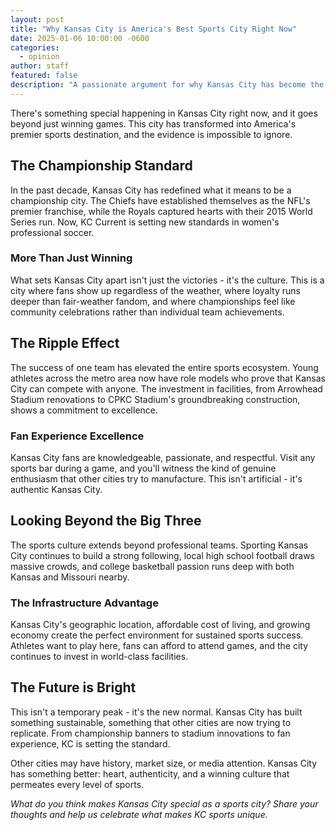 ```yaml
---
layout: post
title: "Why Kansas City is America's Best Sports City Right Now"
date: 2025-01-06 10:00:00 -0600
categories:
  - opinion
author: staff
featured: false
description: "A passionate argument for why Kansas City has become the premier sports city in America, with championship culture across multiple teams."
---
```


There's something special happening in Kansas City right now, and it goes beyond just winning games. This city has transformed into America's premier sports destination, and the evidence is impossible to ignore.

## The Championship Standard

In the past decade, Kansas City has redefined what it means to be a championship city. The Chiefs have established themselves as the NFL's premier franchise, while the Royals captured hearts with their 2015 World Series run. Now, KC Current is setting new standards in women's professional soccer.

### More Than Just Winning

What sets Kansas City apart isn't just the victories - it's the culture. This is a city where fans show up regardless of the weather, where loyalty runs deeper than fair-weather fandom, and where championships feel like community celebrations rather than individual team achievements.

## The Ripple Effect

The success of one team has elevated the entire sports ecosystem. Young athletes across the metro area now have role models who prove that Kansas City can compete with anyone. The investment in facilities, from Arrowhead Stadium renovations to CPKC Stadium's groundbreaking construction, shows a commitment to excellence.

### Fan Experience Excellence

Kansas City fans are knowledgeable, passionate, and respectful. Visit any sports bar during a game, and you'll witness the kind of genuine enthusiasm that other cities try to manufacture. This isn't artificial - it's authentic Kansas City.

## Looking Beyond the Big Three

The sports culture extends beyond professional teams. Sporting Kansas City continues to build a strong following, local high school football draws massive crowds, and college basketball passion runs deep with both Kansas and Missouri nearby.

### The Infrastructure Advantage

Kansas City's geographic location, affordable cost of living, and growing economy create the perfect environment for sustained sports success. Athletes want to play here, fans can afford to attend games, and the city continues to invest in world-class facilities.

## The Future is Bright

This isn't a temporary peak - it's the new normal. Kansas City has built something sustainable, something that other cities are now trying to replicate. From championship banners to stadium innovations to fan experience, KC is setting the standard.

Other cities may have history, market size, or media attention. Kansas City has something better: heart, authenticity, and a winning culture that permeates every level of sports.

*What do you think makes Kansas City special as a sports city? Share your thoughts and help us celebrate what makes KC sports unique.*